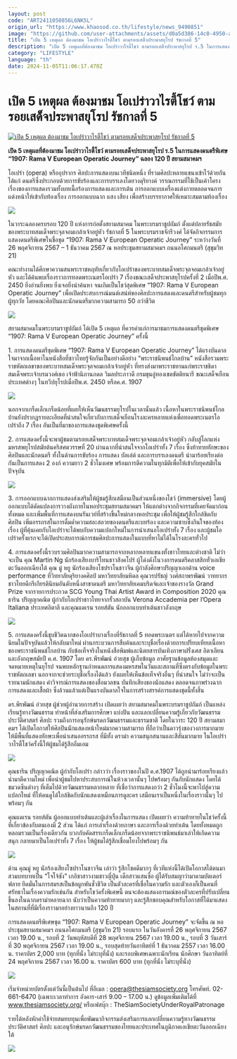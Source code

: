 ```yaml
---
layout: post
code: "ART2411050856L6NK5L"
origin_url: "https://www.khaosod.co.th/lifestyle/news_9490851"
image: "https://github.com/user-attachments/assets/d0a5d386-14c0-4950-a100-4be002ce794b"
title: "เปิด 5 เหตุผล ต้องมาชม โอเปร่าวาไรตี้โชว์ ตามรอยเสด็จประพาสยุโรป รัชกาลที่ 5"
description: "เปิด 5 เหตุผลที่ต้องมาชม โอเปร่าวาไรตี้โชว์ ตามรอยเสด็จประพาสยุโรป ร.5 ในการแสดงดนตรีพิเศษ “1907: Rama V European Operatic Journey” ฉลอง 120 ปี สยามสมาคมฯ"
category: "LIFESTYLE"
language: "th"
date: 2024-11-05T11:06:17.470Z
---
```


# เปิด 5 เหตุผล ต้องมาชม โอเปร่าวาไรตี้โชว์ ตามรอยเสด็จประพาสยุโรป รัชกาลที่ 5

[![เปิด 5 เหตุผล ต้องมาชม โอเปร่าวาไรตี้โชว์ ตามรอยเสด็จประพาสยุโรป รัชกาลที่ 5](https://www.khaosod.co.th/wpapp/uploads/2024/11/คณะทำงานการแสดงพิเศษ-2_0.jpg "เปิด 5 เหตุผล ต้องมาชม โอเปร่าวาไรตี้โชว์ ตามรอยเสด็จประพาสยุโรป รัชกาลที่ 5")](https://www.khaosod.co.th/wpapp/uploads/2024/11/คณะทำงานการแสดงพิเศษ-2_0.jpg)

**เปิด 5 เหตุผลที่ต้องมาชม โอเปร่าวาไรตี้โชว์ ตามรอยเสด็จประพาสยุโรป ร.5 ในการแสดงดนตรีพิเศษ “1907: Rama V European Operatic Journey” ฉลอง 120 ปี สยามสมาคมฯ**

โอเปร่า (opera) หรืออุปรากร ศิลปะการแสดงบนเวทีชนิดหนึ่ง ที่รวมศิลปะหลายแขนงเข้าไว้ด้วยกัน ได้แก่ ดนตรีซึ่งประกอบด้วยการขับร้องและการบรรเลงโดยวงดุริยางค์ วรรณกรรมที่ใช้เป็นเค้าโครงเรื่องของการแสดงรวมทั้งบทเนื้อร้องการแสดงและการเต้น การออกแบบเครื่องแต่งกายตลอดจนการแต่งหน้าให้เข้ากับท้องเรื่อง การออกแบบฉาก แสง เสียง เพื่อสร้างบรรยากาศให้เหมาะสมตามท้องเรื่อง

![](https://www.khaosod.co.th/wpapp/uploads/2024/11/S__60350690_0_0.jpg)

ในวาระฉลองครบรอบ 120 ปี แห่งการก่อตั้งสยามสมาคม ในพระบรมราชูปถัมภ์ ตั้งแต่ปลายรัชสมัยของพระบาทสมเด็จพระจุลจอมเกล้าเจ้าอยู่หัว รัชกาลที่ 5 ในพระบรมราชจักรีวงศ์ ได้จัดกิจกรรมการแสดงดนตรีพิเศษในชื่อชุด “1907: Rama V European Operatic Journey” ระหว่างวันที่ 26 พฤศจิกายน 2567 – 1 ธันวาคม 2567 ณ หอประชุมสยามสมาคมฯ ถนนอโศกมนตรี (สุขุมวิท 21)

คณะทำงานได้ศึกษาความสนพระราชหฤทัยเกี่ยวกับโอเปร่าของพระบาทสมเด็จพระจุลจอมเกล้าเจ้าอยู่หัว และได้ค้นพบเรื่องราวการทอดพระเนตรโอเปร่า 7 เรื่องขณะเสด็จประพาสยุโรปครั้งที่ 2 เมื่อปีพ.ศ. 2450 ยิ่งอ่านยิ่งพบ ยิ่งเจอยิ่งน่าค้นหา จนเกิดเป็นโชว์สุดพิเศษ “1907: Rama V European Operatic Journey” เพื่อเปิดประสบการณ์มนต์เสน่ห์ของศิลปะการแสดงและดนตรีสำหรับผู้ชมทุกผู้ทุกวัย โดยคณะศิลปินและนักดนตรีมากความสามารถ 50 กว่าชีวิต

![](https://www.khaosod.co.th/wpapp/uploads/2024/11/S__60350689_0_0.jpg)

สยามสมาคมในพระบรมราชูปถัมภ์ ได้เปิด 5 เหตุผล ที่ควรค่าแก่การมาชมการแสดงดนตรีชุดพิเศษ “1907: Rama V European Operatic Journey” ครั้งนี้

1\. การแสดงดนตรีชุดพิเศษ “1907: Rama V European Operatic Journey” ได้แรงบันดาลใจมาจากเนื้อหาในหนังสือที่ชาวไทยรู้จักกันเป็นอย่างดีอย่าง “พระราชนิพนธ์ไกลบ้าน” หนังสือรวมพระราชหัตถเลขาของพระบาทสมเด็จพระจุลจอมเกล้าเจ้าอยู่หัว ที่ทรงส่งมาพระราชทานแก่พระราชธิดา สมเด็จพระเจ้าบรมวงศ์เธอ เจ้าฟ้านิภานภดล วิมลประภาวดี กรมขุนอู่ทองเขตขัตติยนารี ขณะเสด็จเยือนประเทศต่างๆ ในทวีปยุโรปเมื่อปีพ.ศ. 2450 หรือค.ศ. 1907

![](https://www.khaosod.co.th/wpapp/uploads/2024/11/S__60350687_0_0.jpg)

นอกจากเกร็ดเล็กเกร็ดน้อยที่เผยให้เห็นวัฒนธรรมยุโรปในเวลานั้นแล้ว เนื้อหาในพระราชนิพนธ์ไกลบ้านยังปรากฏรายละเอียดที่น่าสนใจเกี่ยวกับการเสด็จเยือนโรงละครหลายแห่งเพื่อทอดพระเนตรโอเปร่าถึง 7 เรื่อง อันเป็นที่มาของการแสดงชุดพิเศษครั้งนี้

2\. การแสดงครั้งนี้จะพาผู้ชมตามรอยเสด็จพระบาทสมเด็จพระจุลจอมเกล้าเจ้าอยู่หัว กลับสู่โลกแห่งมหรสพยุโรปสมัยต้นคริสศตวรรษที่ 20 ผ่านฉากที่น่าสนใจจากโอเปร่าทั้ง 7 เรื่อง ซึ่งท้าทายทักษะของศิลปินและนักดนตรี ทั้งในด้านการขับร้อง การแสดง บัลเล่ต์ และการบรรเลงดนตรี นำมาร้อยเรียงต่อกันเป็นการแสดง 2 องก์ ความยาว 2 ชั่วโมงเศษ พร้อมการตีความในทุกมิติเพื่อให้เข้ากับยุคสมัยในปัจจุบัน

![](https://www.khaosod.co.th/wpapp/uploads/2024/11/เอกสารการสืบค้นข้อมูล-2_0.jpg)

3\. การออกแบบฉากการแสดงส่งเสริมให้ผู้ชมรู้สึกเสมือนเป็นส่วนหนึ่งของโชว์ (immersive) โดยผู้ออกแบบได้ดัดแปลงการวางผังภายในหอประชุมสยามสมาคมฯ ให้แตกต่างจากกิจกรรมที่เคยจัดมาก่อนทั้งหมด และเพิ่มพื้นที่การแสดงบนรันเวย์ที่สร้างขึ้นใหม่กลางหอประชุม เพื่อให้ผู้ชมรู้สึกใกล้ชิดกับศิลปิน เพิ่มอรรถรสในการดื่มด่ำความสละสลวยของดนตรีและบทร้อง และความซาบซึ้งกินใจของท้องเรื่อง ผู้ที่คุ้นเคยกับโอเปร่าจะได้พบกับความแปลกใหม่ในการนำเสนอโอเปร่าทั้ง 7 เรื่อง และผู้ชมโอเปร่าครั้งแรกจะได้เปิดประสบการณ์การชมศิลปะการแสดงในแบบที่หาไม่ได้ในโรงละครทั่วไป

4\. การแสดงครั้งนี้รวบรวมศิลปินมากความสามารถจากหลากหลายแขนงทั้งชาวไทยและต่างชาติ ไม่ว่าจะเป็น คุณ Martin Ng นักร้องเสียงบาริโทนชาวสิงคโปร์ ผู้โด่งดังในวงการดนตรีคลาสสิกทั่วเอเชียตะวันออกเฉียงใต้ คุณ มู่ หยู นักร้องเสียงโซปราโนชาวจีน ผู้กำลังศึกษาปริญญาเอกด้าน voice performance ที่วิทยาลัยดุริยางคศิลป์ มหาวิทยาลัยมหิดล คุณวรปรัชญ์ วงศ์สถาพรพัฒน์ วาทยากรชาวไทยดีกรีเกียรตินิยมอันดับหนึ่งสาขาดนตรี มหาวิทยาลัยเคมบริดจ์และเจ้าของรางวัล Grand Prize จากรายการประกวด SCG Young Thai Artist Award in Composition 2020 คุณธาริน ปริญญาคณิต ผู้กำกับโอเปร่าชาวไทยจากรั้วสถาบัน Verona Accademia per l’Opera Italiana ประเทศอิตาลี และคุณแดเรน รอยส์ตัน นักออกแบบท่าเต้นชาวอังกฤษ

![](https://www.khaosod.co.th/wpapp/uploads/2024/11/S__60350683_0_0.jpg)

5\. การแสดงครั้งนี้ชุบชีวิตฉากของโอเปร่าบางเรื่องที่รัชกาลที่ 5 ทอดพระเนตร แต่ได้หายไปจากความนิยมในปัจจุบันแล้วให้กลับมาใหม่ ผ่านกระบวนการสืบค้นและระบุชื่อเรื่องด้วยการเปรียบเทียบเนื้อหาของพระราชนิพนธ์ไกลบ้าน กับข้อเท็จจริงในหนังสือพิมพ์และนิตยสารบันเทิงภาษาฝรั่งเศส อิตาเลียนและอังกฤษสมัยปี ค.ศ. 1907 โดย ดร.พีรพัฒน์ อ่วยสุข ผู้เก็บข้อมูล อาศัยฐานข้อมูลห้องสมุดและจดหมายเหตุในยุโรป จนพบหลักฐานกำหนดการแสดงมหรสพในวันและสถานที่ซึ่งตรงกับข้อมูลในพระราชหัตถเลขา นอกจากจะช่วยระบุชื่อเรื่องได้แล้ว ยังเผยให้เห็นข้อเท็จจริงอื่นๆ ที่น่าสนใจ ไม่ว่าจะเป็นรายนามนักแสดง คำวิจารณ์การแสดงของสื่อมวลชน บันทึกเสียงของนักแสดง ตลอดจนภาพร่างฉากการแสดงและเสื้อผ้า ซึ่งล้วนแล้วแต่เป็นแรงบันดาลใจในการสร้างสรรค์การแสดงชุดนี้ทั้งสิ้น

ดร.พีรพัฒน์ อ่วยสุข ผู้ช่วยผู้อำนวยการสร้าง เปิดเผยว่า สยามสมาคมในพระบรมราชูปถัมภ์ เป็นแหล่งเรียนรู้ทางวัฒนธรรม ทำหน้าที่ส่งเสริมการศึกษา แบ่งปัน และแลกเปลี่ยนความรู้เกี่ยวกับวัฒนธรรม ประวัติศาสตร์ ศิลปะ รวมถึงการอนุรักษ์มรดกวัฒนธรรมและธรรมชาติ โดยในวาระ 120 ปี สยามสมาคมฯ ได้เปิดโอกาสให้ศิลปินนักแสดงหน้าใหม่มากความสามารถ ที่ถือว่าเป็นดาวรุ่งของวงการมากมาย ให้มีพื้นที่แสดงทักษะเพื่อนำเสนออรรถรส ที่มีทั้ง ดราม่า ความสนุกสนานและสีสันมากมาย ในโอเปร่าวาไรตี้โชว์ครั้งนี้ให้ผู้ชมได้รู้สึกอิ่มเอม

![](https://www.khaosod.co.th/wpapp/uploads/2024/11/ดร.พีรพัฒน์-อ่วยสุข-1_0.jpg)

คุณธาริน ปริญญาคณิต ผู้กำกับโอเปร่า กล่าวว่า เรื่องราวของในปี ค.ศ.1907 ได้ถูกนำมาร้อยเรียงแล้วนำมาตีความใหม่ เพื่อนำผู้ชมไปหาประสบการณ์ในห้วงเวลานั้นๆ ไปพร้อมๆ กันกับนักแสดง โดยได้ขมวดซีนต่างๆ ที่เต็มไปด้วยวัฒนธรรมหลากหลาย ที่เชื่อว่าการแสดงกว่า 2 ชั่วโมงนี้จะพาไปสู่ความแปลกใหม่ ที่ให้คนดูได้ใกล้ชิดกับนักแสดงเหมือนการดูละคร เสมือนเราเป็นหนึ่งในเรื่องราวนั้นๆ ไปพร้อมๆ กัน

คุณแดเรน รอยส์ตัน ผู้ออกแบบท่าเต้นและผู้เล่าเรื่องในการแสดง เปิดเผยว่า ความท้าทายในโชว์ครั้งนี้ที่เกี่ยวข้องกับตนเองมี 2 ส่วน ได้แก่ การเล่าเรื่องด้วยภาษา และการเรื่องด้วยท่าเต้น โดยทั้งหมดถูกหลอมรวมเป็นเรื่องเดียวกัน บวกกับคัดสรรเกร็ดเล็กเกร็ดน้อยจากพระราชนิพนธ์มาเล่าให้เกิดความสนุก กลายมาเป็นโอเปร่าทั้ง 7 เรื่อง ให้ผู้ชมได้รู้สึกเชื่อมโยงไปพร้อมๆ กัน

![](https://www.khaosod.co.th/wpapp/uploads/2024/11/คุณมู่-หยู-3-_0.jpg)

ด้าน คุณมู่ หยู นักร้องเสียงโซปราโนชาวจีน เล่าว่า รู้สึกโชคดีมากๆ ที่เวทีแห่งนี้ได้เปิดโอกาสได้ตนมาสวมบทบาทเป็น “โจโจ้ซัง” เกอิชาสาวงามชาวญี่ปุ่น เด็กสาวแสนซื่อ ผู้ได้รับสมญาว่ามาดามบัตเตอร์ฟลาย ยึดมั่นในการสมรสเป็นข้อผูกพันชั่วชีวิต เป็นตัวละครที่เชื่อในความรัก และตัวเองก็เป็นคนที่ศรัทธาในเรื่องความรักเช่นกัน สำหรับโชว์ครั้งพิเศษนี้ ตนจะต้องแสดงอารมณ์ของตัวละครที่ปรับเปลี่ยนขึ้นลงในฉากดราม่าหลายฉาก นับว่าเป็นความท้าทายมากๆ และรู้สึกขอบคุณสำหรับโอกาสที่ได้มาแสดงในสถานที่ที่มีเรื่องราวมาอย่างยาวนานถึง 120 ปี

การแสดงดนตรีพิเศษชุด “1907: Rama V European Operatic Journey” จะจัดขึ้น ณ หอประชุมสยามสมาคมฯ ถนนอโศกมนตรี (สุขุมวิท 21) รอบแรก ในวันอังคารที่ 26 พฤศจิกายน 2567 เวลา 19.00 น., รอบที่ 2 วันพฤหัสบดีที่ 28 พฤศจิกายน 2567 เวลา 19.00 น., รอบที่ 3 วันเสาร์ที่ 30 พฤศจิกายน 2567 เวลา 19.00 น., รอบสุดท้ายวันอาทิตย์ที่ 1 ธันวาคม 2557 เวลา 16.00 น. ราคาบัตร 2,000 บาท (ทุกที่นั่ง ไม่ระบุที่นั่ง) และรอบพิเศษเฉพาะนักเรียน นักศึกษา วันอาทิตย์ที่ 24 พฤศจิกายน 2567 เวลา 16.00 น. ราคาบัตร 600 บาท (ทุกที่นั่ง ไม่ระบุที่นั่ง)

![](https://www.khaosod.co.th/wpapp/uploads/2024/11/คุณธาริน-ปริญญาคณิต-3_0.jpg)

เริ่มจำหน่ายบัตรตั้งแต่วันนี้เป็นต้นไป ที่อีเมล : opera@thesiamsociety.org โทรศัพท์. 02-661-6470 (เฉพาะเวลาทำการ อังคาร-เสาร์ 9.00 – 17.00 น.) ดูข้อมูลเพิ่มเติมได้ที่ www.thesiamsociety.org/ หรือเฟสบุ๊ก : TheSiamSocietyUnderRoyalPatronage

รายได้หลังหักค่าใช้จ่ายสมทบทุนเพื่อพัฒนากิจกรรมส่งเสริมการแลกเปลี่ยนความรู้ทางวัฒนธรรม ประวัติศาสตร์ ศิลปะ และอนุรักษ์มรดกวัฒนธรรมของไทยและประเทศในภูมิภาคเอเชียตะวันออกเฉียงใต้

![](https://www.khaosod.co.th/wpapp/uploads/2024/11/S__60350670_0_0.jpg)